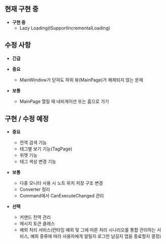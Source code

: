 ﻿## 현재 구현 중
+ **구현 중**
  - Lazy Loading(ISupportIncrementalLoading)

## 수정 사항
+ **긴급**

+ **중요**
  - MainWindow가 닫혀도 하위 뷰(MainPage)가 해제되지 않는 문제


+ **보통**
  - MainPage 열릴 때 내비게이션 또는 홈으로 가기


## 구현 / 수정 예정
+ **중요**
  - 전역 검색 기능
  - 태그별 보기 기능(TagPage)
  - 위젯 기능
  - 태그 색상 변경 기능

+ **보통**
  - 다중 모니터 사용 시 노트 위치 저장 구조 변경
  - Converter 정리
  - Command에서 CanExecuteChanged 관리

+ **선택**
  - 커맨드 전역 관리
  - 메시지 토큰 클래스
  - 예외 처리 서비스(런타임 예외 및 그에 따른 처리 시나리오를 통합 관리하는 서비스, 예외 종류에 따라 사용자에게 알릴지 로그만 남길지 앱을 종료할지 결정)